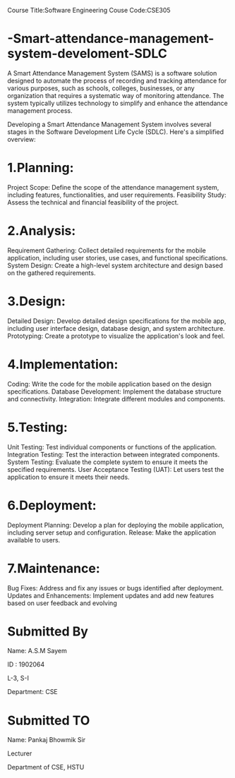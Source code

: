Course Title:Software Engineering
Couse Code:CSE305

# -Smart-attendance-management-system-develoment-SDLC


A Smart Attendance Management System (SAMS) is a software solution designed to automate the process of recording and tracking attendance for various purposes, such as schools, colleges, businesses, or any organization that requires a systematic way of monitoring attendance. The system typically utilizes technology to simplify and enhance the attendance management process.

Developing a Smart Attendance Management System involves several stages in the Software Development Life Cycle (SDLC). Here's a simplified overview:


# 1.Planning:

 Project Scope: Define the scope of the attendance management system, including features, functionalities, and user requirements.
 Feasibility Study: Assess the technical and financial feasibility of the project.

# 2.Analysis:

 Requirement Gathering: Collect detailed requirements for the mobile application, including user stories, use cases, and functional  specifications.
 System Design: Create a high-level system architecture and design based on the gathered requirements.

# 3.Design:

 Detailed Design: Develop detailed design specifications for the mobile app, including user interface design, database design, and system  architecture.
 Prototyping: Create a prototype to visualize the application's look and feel.

# 4.Implementation:

 Coding: Write the code for the mobile application based on the design specifications.
 Database Development: Implement the database structure and connectivity.
 Integration: Integrate different modules and components.

# 5.Testing:

 Unit Testing: Test individual components or functions of the application.
 Integration Testing: Test the interaction between integrated components.
 System Testing: Evaluate the complete system to ensure it meets the specified requirements.
User Acceptance Testing (UAT): Let users test the application to ensure it meets their needs.

# 6.Deployment:

Deployment Planning: Develop a plan for deploying the mobile application, including server setup and configuration.
Release: Make the application available to users.

# 7.Maintenance:

Bug Fixes: Address and fix any issues or bugs identified after deployment.
Updates and Enhancements: Implement updates and add new features based on user feedback and evolving






# Submitted By

Name: A.S.M Sayem

ID : 1902064

L-3, S-I

Department: CSE

# Submitted TO

Name: Pankaj Bhowmik Sir

Lecturer

Department of CSE, HSTU
